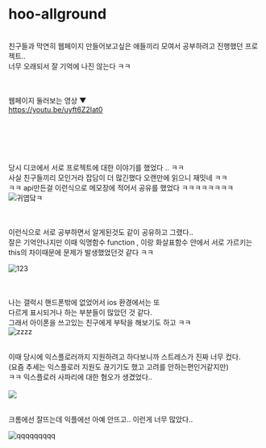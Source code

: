 # hoo-allground
<br>
친구들과 막연히 웹페이지 만들어보고싶은 애들끼리 모여서 공부하려고 진행했던 프로젝트..<br>
너무 오래되서 잘 기억에 나진 않는다 ㅋㅋ <br>

<br><br>
웹페이지 둘러보는 영상 ▼
<br>
https://youtu.be/uyft6Z2Iat0

<br><br><br><br>

당시 디코에서 서로 프로젝트에 대한 이야기를 했었다 .. ㅋㅋ <br>
사실 친구들끼리 모인거라 잡담이 더 많긴했다 오랜만에 읽으니 재밋네 ㅋㅋ <br>
ㅋㅋ api만든걸 이런식으로 메모장에 적어서 공유를 했었다 ㅋㅋㅋㅋㅋㅋㅋㅋ 
<br>
![귀엽닼ㅋ](https://github.com/parkjunhoo/hoo-allground/assets/56852562/9134e351-6b13-41e2-b0a5-147e9a17904c)

<br><br>
이런식으로 서로 공부하면서 알게된것도 같이 공유하고 그랬다..<br>
잘은 기억안나지만 이때 익명함수 function , 이랑 화살표함수 안에서 서로 가르키는<br>
this의 차이때문에 문제가 발생했었던것 같다 ㅋㅋ <br>

![123](https://github.com/parkjunhoo/hoo-allground/assets/56852562/241813e1-a7f4-4bc6-8f3e-a2196f7596ac)


<br><br> 나는 갤럭시 핸드폰밖에 없었어서 ios 환경에서는 또 <br>
다르게 표시되거나 하는 부분들이 많았던 것 같다. <br>
그래서 아이폰을 쓰고있는 친구에게 부탁을 해보기도 하고 ㅋㅋ<br>
![zzzz](https://github.com/parkjunhoo/hoo-allground/assets/56852562/09768205-4eca-4666-b32d-9578c7e59fe2)

<br>
이때 당시에 익스플로러까지 지원하려고 하다보니까 스트레스가 진짜 너무 컸다.<br>
(요즘 추세는 익스플로러 지원도 끊기기도 했고 고려를 안하는편인거같지만)<br>
ㅋㅋ 익스플로러 사파리에 대한 혐오가 생겼었다.. <br>
<br>
<img src="https://github.com/parkjunhoo/hoo-allground/assets/56852562/5af6c8fb-c6ee-4845-8ce3-3a6c15a06faf" />
<br><br>

크롬에선 잘뜨는데 익플에선 아예 안뜨고..  이런게 너무 많았다..
<br>

![qqqqqqqqq](https://github.com/parkjunhoo/hoo-allground/assets/56852562/cad802d5-2acc-46f4-877c-a0e5b487d33c)

<br>


